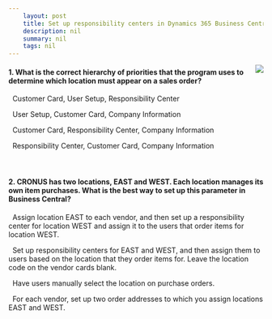 ```yaml
---
    layout: post
    title: Set up responsibility centers in Dynamics 365 Business Central  
    description: nil
    summary: nil
    tags: nil
---
```



 <a target="_blank" href="https://docs.microsoft.com/en-us/learn/modules/set-up-responsibility-centers/6-check/"><i class="fas fa-external-link-alt"></i> </a>
 <img align="right" src="https://docs.microsoft.com/en-us/learn/achievements/set-up-responsibility-centers.svg">
####  1. What is the correct hierarchy of priorities that the program uses to determine which location must appear on a sales order?


<i class='far fa-square'></i> &nbsp;&nbsp;Customer Card, User Setup, Responsibility Center

<i class='far fa-square'></i> &nbsp;&nbsp;User Setup, Customer Card, Company Information

<i class='fas fa-check-square' style='color: Dodgerblue;'></i> &nbsp;&nbsp;Customer Card, Responsibility Center, Company Information

<i class='far fa-square'></i> &nbsp;&nbsp;Responsibility Center, Customer Card, Company Information
<br />
<br />
<br />

####  2. CRONUS has two locations, EAST and WEST. Each location manages its own item purchases. What is the best way to set up this parameter in Business Central?


<i class='far fa-square'></i> &nbsp;&nbsp;Assign location EAST to each vendor, and then set up a responsibility center for location WEST and assign it to the users that order items for location WEST.

<i class='fas fa-check-square' style='color: Dodgerblue;'></i> &nbsp;&nbsp;Set up responsibility centers for EAST and WEST, and then assign them to users based on the location that they order items for. Leave the location code on the vendor cards blank.

<i class='far fa-square'></i> &nbsp;&nbsp;Have users manually select the location on purchase orders.

<i class='far fa-square'></i> &nbsp;&nbsp;For each vendor, set up two order addresses to which you assign locations EAST and WEST.
<br />
<br />
<br />
